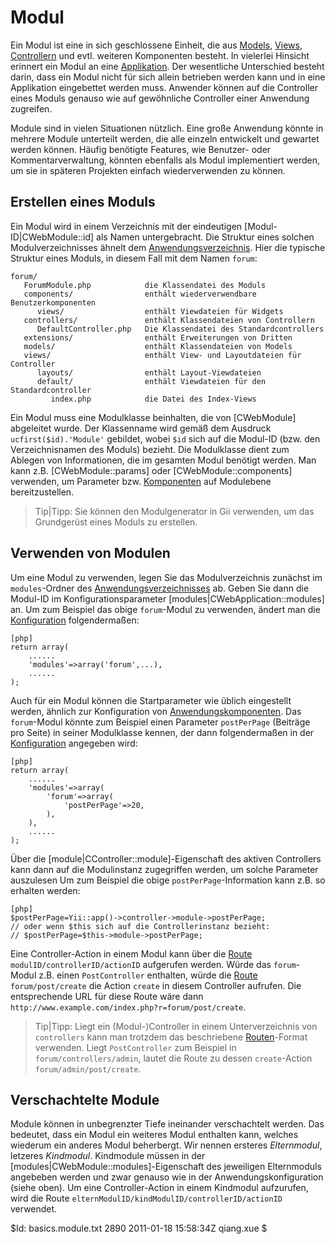 Modul
=====

Ein Modul ist eine in sich geschlossene Einheit, die aus
[Models](/doc/guide/basics.model), [Views](/doc/guide/basics.view),
[Controllern](/doc/guide/basics.controller) und evtl. weiteren Komponenten 
besteht. In vielerlei Hinsicht erinnert ein Modul an eine
[Applikation](/doc/guide/basics.application). Der wesentliche Unterschied
besteht darin, dass ein Modul nicht für sich allein betrieben werden kann und
in eine Applikation eingebettet werden muss. Anwender können auf die Controller
eines Moduls genauso wie auf gewöhnliche Controller einer Anwendung zugreifen.

Module sind in vielen Situationen nützlich. Eine große Anwendung könnte in mehrere
Module unterteilt werden, die alle einzeln entwickelt und gewartet werden
können. Häufig benötigte Features, wie Benutzer- oder
Kommentarverwaltung, könnten ebenfalls als Modul implementiert werden, um sie in späteren
Projekten einfach wiederverwenden zu können.

Erstellen eines Moduls
----------------------

Ein Modul wird in einem Verzeichnis mit der eindeutigen [Modul-ID|CWebModule::id]
als Namen untergebracht. Die Struktur eines solchen Modulverzeichnisses ähnelt dem
[Anwendungsverzeichnis](/doc/guide/basics.application#application-base-directory).
Hier die typische Struktur eines Moduls, in diesem Fall mit dem Namen 
`forum`:

~~~
forum/
   ForumModule.php            die Klassendatei des Moduls
   components/                enthält wiederverwendbare Benutzerkomponenten
      views/                  enthält Viewdateien für Widgets
   controllers/               enthält Klassendateien von Controllern
      DefaultController.php   Die Klassendatei des Standardcontrollers
   extensions/                enthält Erweiterungen von Dritten 
   models/                    enthält Klassendateien von Models
   views/                     enthält View- und Layoutdateien für Controller
      layouts/                enthält Layout-Viewdateien 
      default/                enthält Viewdateien für den Standardcontroller
         index.php            die Datei des Index-Views
~~~

Ein Modul muss eine Modulklasse beinhalten, die von [CWebModule] abgeleitet
wurde. Der Klassenname wird gemäß dem Ausdruck `ucfirst($id).'Module'` gebildet,
wobei `$id` sich auf die Modul-ID (bzw. den Verzeichnisnamen des Moduls)
bezieht. Die Modulklasse dient zum Ablegen von Informationen, die 
im gesamten Modul benötigt werden. Man kann z.B.
[CWebModule::params] oder [CWebModule::components] verwenden, um
Parameter bzw. [Komponenten](/doc/guide/basics.application#application-component)
auf Modulebene bereitzustellen.

> Tip|Tipp: Sie können den Modulgenerator in Gii verwenden, um das Grundgerüst
> eines Moduls zu erstellen.


Verwenden von Modulen
---------------------

Um eine Modul zu verwenden, legen Sie das Modulverzeichnis zunächst im 
`modules`-Ordner des
[Anwendungsverzeichnisses](/doc/guide/basics.application#application-base-directory)
ab. Geben Sie dann die Modul-ID im Konfigurationsparameter
[modules|CWebApplication::modules] an. Um zum Beispiel das obige
`forum`-Modul zu verwenden, ändert man die 
[Konfiguration](/doc/guide/basics.application#application-configuration)
folgendermaßen:

~~~
[php]
return array(
	......
	'modules'=>array('forum',...),
	......
);
~~~

Auch für ein Modul können die Startparameter wie üblich eingestellt werden,
ähnlich zur Konfiguration von
[Anwendungskomponenten](/doc/guide/basics.application#application-component).
Das `forum`-Modul könnte zum Beispiel einen Parameter `postPerPage` (Beiträge
pro Seite) in seiner Modulklasse kennen, der dann folgendermaßen in der
[Konfiguration](/doc/guide/basics.application#application-configuration)
angegeben wird:

~~~
[php]
return array(
	......
	'modules'=>array(
	    'forum'=>array(
	        'postPerPage'=>20,
	    ),
	),
	......
);
~~~

Über die [module|CController::module]-Eigenschaft
des aktiven Controllers kann dann auf die Modulinstanz zugegriffen werden, um
solche Parameter auszulesen Um zum
Beispiel die obige `postPerPage`-Information kann z.B. so erhalten werden:

~~~
[php]
$postPerPage=Yii::app()->controller->module->postPerPage;
// oder wenn $this sich auf die Controllerinstanz bezieht:
// $postPerPage=$this->module->postPerPage;
~~~

Eine Controller-Action in einem Modul kann über die
[Route](/doc/guide/basics.controller#route) `modulID/controllerID/actionID`
aufgerufen werden. Würde das `forum`-Modul z.B. einen `PostController`
enthalten, würde die [Route](/doc/guide/basics.controller#route) 
`forum/post/create` die Action `create` in diesem Controller aufrufen.
Die entsprechende URL für diese Route wäre dann
`http://www.example.com/index.php?r=forum/post/create`.


> Tip|Tipp: Liegt ein (Modul-)Controller in einem Unterverzeichnis von `controllers`
> kann man trotzdem das beschriebene 
> [Routen](/doc/guide/basics.controller#route)-Format verwenden. Liegt
> `PostController` zum Beispiel in `forum/controllers/admin`, lautet die
> Route zu dessen `create`-Action `forum/admin/post/create`.


Verschachtelte Module
---------------------

Module können in unbegrenzter Tiefe ineinander verschachtelt werden. Das bedeutet, 
dass ein Modul ein weiteres Modul enthalten kann, welches wiederum ein anderes
Modul beherbergt. Wir nennen ersteres *Elternmodul*, letzeres
*Kindmodul*. Kindmodule müssen in der
[modules|CWebModule::modules]-Eigenschaft des jeweiligen Elternmoduls
angebeben werden und zwar genauso wie in der Anwendungskonfiguration
(siehe oben).
Um eine Controller-Action in einem Kindmodul aufzurufen,
wird die Route `elternModulID/kindModulID/controllerID/actionID`
verwendet.

<div class="revision">$Id: basics.module.txt 2890 2011-01-18 15:58:34Z qiang.xue $</div>
